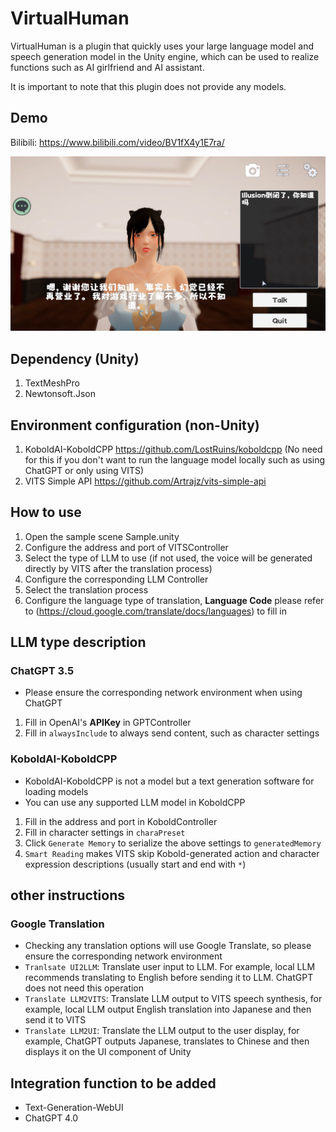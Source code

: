 # VirtualHuman

VirtualHuman is a plugin that quickly uses your large language model and speech generation model in the Unity engine, which can be used to realize functions such as AI girlfriend and AI assistant.

It is important to note that this plugin does not provide any models.

## Demo

Bilibili: https://www.bilibili.com/video/BV1fX4y1E7ra/

<img src="Image/Sample.png">

## Dependency (Unity)
1. TextMeshPro
2. Newtonsoft.Json

## Environment configuration (non-Unity)
1. KoboldAI-KoboldCPP https://github.com/LostRuins/koboldcpp
(No need for this if you don't want to run the language model locally such as using ChatGPT or only using VITS)
2. VITS Simple API https://github.com/Artrajz/vits-simple-api

## How to use
1. Open the sample scene Sample.unity
2. Configure the address and port of VITSController
3. Select the type of LLM to use (if not used, the voice will be generated directly by VITS after the translation process)
4. Configure the corresponding LLM Controller
5. Select the translation process
6. Configure the language type of translation, <b>Language Code</b> please refer to (https://cloud.google.com/translate/docs/languages) to fill in

## LLM type description

### ChatGPT 3.5
- Please ensure the corresponding network environment when using ChatGPT
1. Fill in OpenAI's <b>APIKey</b> in GPTController
2. Fill in ``alwaysInclude`` to always send content, such as character settings

### KoboldAI-KoboldCPP
- KoboldAI-KoboldCPP is not a model but a text generation software for loading models
- You can use any supported LLM model in KoboldCPP
1. Fill in the address and port in KoboldController
2. Fill in character settings in ``charaPreset``
3. Click ``Generate Memory`` to serialize the above settings to ``generatedMemory``
4. ``Smart Reading`` makes VITS skip Kobold-generated action and character expression descriptions (usually start and end with ``*``)

## other instructions

### Google Translation
- Checking any translation options will use Google Translate, so please ensure the corresponding network environment
- ``Tranlsate UI2LLM``: Translate user input to LLM. For example, local LLM recommends translating to English before sending it to LLM. ChatGPT does not need this operation
- ``Translate LLM2VITS``: Translate LLM output to VITS speech synthesis, for example, local LLM output English translation into Japanese and then send it to VITS
- ``Translate LLM2UI``: Translate the LLM output to the user display, for example, ChatGPT outputs Japanese, translates to Chinese and then displays it on the UI component of Unity

## Integration function to be added
- Text-Generation-WebUI
- ChatGPT 4.0